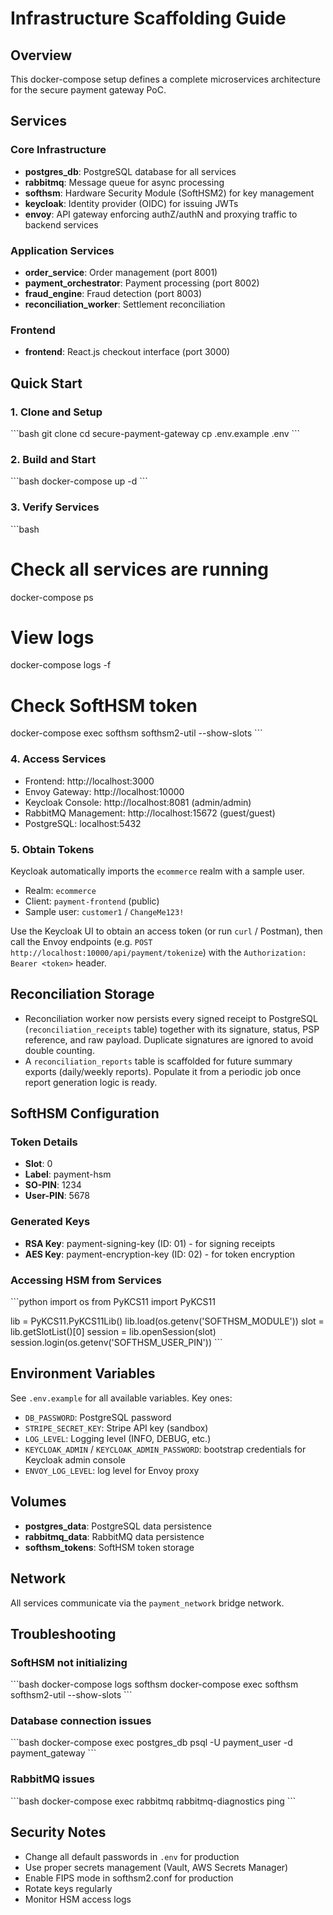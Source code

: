 # Infrastructure Scaffolding Guide

## Overview
This docker-compose setup defines a complete microservices architecture for the secure payment gateway PoC.

## Services

### Core Infrastructure
- **postgres_db**: PostgreSQL database for all services
- **rabbitmq**: Message queue for async processing
- **softhsm**: Hardware Security Module (SoftHSM2) for key management
- **keycloak**: Identity provider (OIDC) for issuing JWTs
- **envoy**: API gateway enforcing authZ/authN and proxying traffic to backend services

### Application Services
- **order_service**: Order management (port 8001)
- **payment_orchestrator**: Payment processing (port 8002)
- **fraud_engine**: Fraud detection (port 8003)
- **reconciliation_worker**: Settlement reconciliation

### Frontend
- **frontend**: React.js checkout interface (port 3000)

## Quick Start

### 1. Clone and Setup
\`\`\`bash
git clone <repo>
cd secure-payment-gateway
cp .env.example .env
\`\`\`

### 2. Build and Start
\`\`\`bash
docker-compose up -d
\`\`\`

### 3. Verify Services
\`\`\`bash
# Check all services are running
docker-compose ps

# View logs
docker-compose logs -f

# Check SoftHSM token
docker-compose exec softhsm softhsm2-util --show-slots
\`\`\`

### 4. Access Services
- Frontend: http://localhost:3000
- Envoy Gateway: http://localhost:10000
- Keycloak Console: http://localhost:8081 (admin/admin)
- RabbitMQ Management: http://localhost:15672 (guest/guest)
- PostgreSQL: localhost:5432

### 5. Obtain Tokens
Keycloak automatically imports the `ecommerce` realm with a sample user.

- Realm: `ecommerce`
- Client: `payment-frontend` (public)
- Sample user: `customer1` / `ChangeMe123!`

Use the Keycloak UI to obtain an access token (or run `curl` / Postman), then call the Envoy endpoints (e.g. `POST http://localhost:10000/api/payment/tokenize`) with the `Authorization: Bearer <token>` header.

## Reconciliation Storage

- Reconciliation worker now persists every signed receipt to PostgreSQL (`reconciliation_receipts` table) together with its signature, status, PSP reference, and raw payload. Duplicate signatures are ignored to avoid double counting.
- A `reconciliation_reports` table is scaffolded for future summary exports (daily/weekly reports). Populate it from a periodic job once report generation logic is ready.

## SoftHSM Configuration

### Token Details
- **Slot**: 0
- **Label**: payment-hsm
- **SO-PIN**: 1234
- **User-PIN**: 5678

### Generated Keys
- **RSA Key**: payment-signing-key (ID: 01) - for signing receipts
- **AES Key**: payment-encryption-key (ID: 02) - for token encryption

### Accessing HSM from Services
\`\`\`python
import os
from PyKCS11 import PyKCS11

lib = PyKCS11.PyKCS11Lib()
lib.load(os.getenv('SOFTHSM_MODULE'))
slot = lib.getSlotList()[0]
session = lib.openSession(slot)
session.login(os.getenv('SOFTHSM_USER_PIN'))
\`\`\`

## Environment Variables

See `.env.example` for all available variables. Key ones:
- `DB_PASSWORD`: PostgreSQL password
- `STRIPE_SECRET_KEY`: Stripe API key (sandbox)
- `LOG_LEVEL`: Logging level (INFO, DEBUG, etc.)
- `KEYCLOAK_ADMIN` / `KEYCLOAK_ADMIN_PASSWORD`: bootstrap credentials for Keycloak admin console
- `ENVOY_LOG_LEVEL`: log level for Envoy proxy

## Volumes

- **postgres_data**: PostgreSQL data persistence
- **rabbitmq_data**: RabbitMQ data persistence
- **softhsm_tokens**: SoftHSM token storage

## Network

All services communicate via the `payment_network` bridge network.

## Troubleshooting

### SoftHSM not initializing
\`\`\`bash
docker-compose logs softhsm
docker-compose exec softhsm softhsm2-util --show-slots
\`\`\`

### Database connection issues
\`\`\`bash
docker-compose exec postgres_db psql -U payment_user -d payment_gateway
\`\`\`

### RabbitMQ issues
\`\`\`bash
docker-compose exec rabbitmq rabbitmq-diagnostics ping
\`\`\`

## Security Notes

- Change all default passwords in `.env` for production
- Use proper secrets management (Vault, AWS Secrets Manager)
- Enable FIPS mode in softhsm2.conf for production
- Rotate keys regularly
- Monitor HSM access logs
